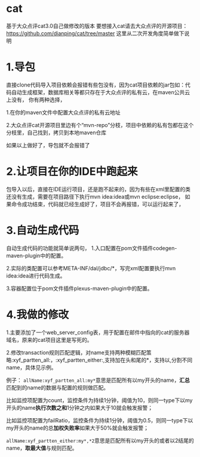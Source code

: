# cat
基于大众点评cat3.0自己做修改的版本
要想接入cat请去大众点评的开源项目：https://github.com/dianping/cat/tree/master
这里从二次开发角度简单做下说明
# 1.导包
直接clone代码导入项目依赖会报错有些包没有，因为cat项目依赖的jar包如：代码自动生成框架，数据库相关等都只存在于大众点评的私有云，在maven公共云上没有，
你有两种选择，

 1.在你的maven文件中配置大众点评的私有云地址
 
 2.大众点评cat开源项目里边有个“mvn-repo”分枝，项目中依赖的私有包都在这个分枝里，自己找到，拷贝到本地maven仓库
 
如果以上做好了，导包就不会报错了
# 2.让项目在你的IDE中跑起来
包导入以后，直接在IDE运行项目，还是跑不起来的，因为有些在xml里配置的类还没有生成，需要在项目路径下执行mvn idea:idea或mvn eclipse:eclipse，
如果命令成功结束，代码就已经生成好了，项目不会再报错，可以运行起来了，
# 3.自动生成代码
自动生成代码的功能就简单说两句，
 1.入口配置在pom文件插件codegen-maven-plugin中的配置。
 
 2.实际的类配置可以参考META-INF/dal/jdbc/*，写完xml配置要执行mvn idea:idea进行代码生成。
 
 3.容器配置位于pom文件插件plexus-maven-plugin中的配置。
 
# 4.我做的修改

 1.主要添加了一个web_server_config表，用于配置在邮件中指向的cat的服务器域名，原来的cat项目这里是写死的。
 
 2.修改transaction规则匹配逻辑，对name支持两种模糊匹配策略:xyf_partten_all:，:xyf_partten_either:,支持加在头和尾的*，支持以,分割不同name，具体见示例。
 
例子：
```allName:xyf_partten_all:my*```意思是匹配所有以my开头的name，**汇总**匹配到的name的数据与配置的规则做匹配。

比如监控项配置为count，监控条件为持续1分钟，阈值为10，则同一type下以my开头的name**执行次数之和**1分钟之内如果大于10就会触发报警；

比如监控项配置为failRatio，监控条件为持续1分钟，阈值为0.5，则同一type下以my开头的name的总**加权失败率**如果大于50%就会触发报警；

```allName:xyf_partten_either:my*,*2```意思是匹配所有以my开头的或者以2结尾的name，**取最大值**与规则匹配。
